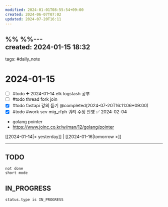 ```yaml
---
modified: 2024-01-01T08:55:54+09:00
created: 2024-06-07T07:02
updated: 2024-07-20T16:11
---
```

%%  %%---  
created: 2024-01-15 18:32  
---  
tags: #daily_note  
  
# 2024-01-15  
- [ ] #todo ➕ 2024-01-14  elk logstash 공부
- [ ] #todo thread fork join 
- [x] #todo fastapi 강의 듣기 @completed(2024-07-20T16:11:06+09:00)
- [x] #todo #work scv mig_rfph 쿼리 수정 반영 ✅ 2024-02-04

- golang pointer
- https://www.joinc.co.kr/w/man/12/golang/pointer
  
[[2024-01-14|< yesterday]] | [[2024-01-16|tomorrow >]]  
  
---  
## TODO
```tasks  
not done  
short mode  
```

## IN_PROGRESS
```tasks  
status.type is IN_PROGRESS
```
